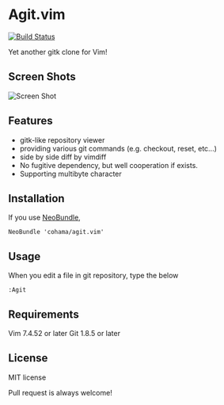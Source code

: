 Agit.vim
========
[![Build Status](https://travis-ci.org/cohama/agit.vim.png?branch=master)](https://travis-ci.org/cohama/agit.vim)

Yet another gitk clone for Vim!

Screen Shots
------------
![Screen Shot](http://i.gyazo.com/d0895f88bcd15e252017325a01fa89bc.gif)

Features
--------
* gitk-like repository viewer
* providing various git commands (e.g. checkout, reset, etc...)
* side by side diff by vimdiff
* No fugitive dependency, but well cooperation if exists.
* Supporting multibyte character

Installation
------------
If you use [NeoBundle](https://github.com/Shougo/neobundle.vim),
```vim
NeoBundle 'cohama/agit.vim'
```

Usage
-----
When you edit a file in git repository, type the below
```vim
:Agit
```

Requirements
------------
Vim 7.4.52 or later
Git 1.8.5 or later

License
-------
MIT license

Pull request is always welcome!

